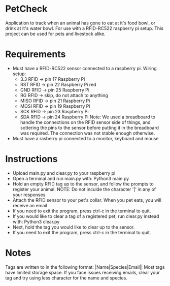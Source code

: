 # PetCheck
Application to track when an animal has gone to eat at it's food bowl, or drink at it's water bowl. For use with a RFID-RC522 raspberry pi setup.
This project can be used for pets and livestock alike.


# Requirements
- Must have a RFID-RC522 sensor connected to a raspberry pi.
  Wiring setup:
    - 3.3 RFID -> pin 17 Raspberry Pi
    - RST RFID -> pin 22 Raspberry Pi red
    - GND RFID -> pin 25 Raspberry Pi
    - RG RFID -> skip, do not attach to anything
    - MISO RFID -> pin 21 Raspberry Pi
    - MOSI RFID -> pin 19 Raspberry Pi
    - SCK RFID -> pin 23 Raspberry Pi
    - SDA RFID -> pin 24 Raspberry Pi
  Note:
    We used a breadboard to handle the connections on the RFID sensor side of things, and sottering the pins to the sensor before putting it in the breadboard was required. The connection was not stable enough otherwise.
- Must have a rasberry pi connected to a monitor, keyboard and mouse

# Instructions
- Upload main.py and clear.py to your raspberry pi
- Open a terminal and run main.py with: Python3 main.py
- Hold an empty RFID tag up to the sensor, and follow the prompts to register your animal.
  NOTE: Do not inculde the character '|' in any of your responses
- Attach the RFID sensor to your pet's collar. When you pet eats, you will receive an email
- If you need to exit the program, press ctrl-c in the terminal to quit.
- If you would like to clear a tag of a registered pet, run clear.py instead with: Python3 clear.py
- Next, hold the tag you would like to clear up to the sensor.
- If you need to exit the program, press ctrl-c in the terminal to quit.

# Notes
Tags are written to in the following format: |Name|Species|Email||
Most tags have limited storage space. If you face issues receiving emails, clear your tag and try using less character for the name and species.
